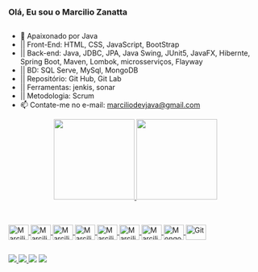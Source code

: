 ### Olá, Eu sou o Marcilio Zanatta

##

- 🌱 Apaixonado por Java
- || Front-End: HTML, CSS, JavaScript, BootStrap 
- || Back-end: Java, JDBC, JPA, Java Swing, JUnit5, JavaFX, Hibernte, Spring Boot, Maven, Lombok,  microsserviços, Flayway
- || BD: SQL Serve, MySql, MongoDB 
- || Repositório: Git Hub, Git Lab
- || Ferramentas: jenkis, sonar
- || Metodologia: Scrum
- 📫 Contate-me no e-mail: marciliodevjava@gmail.com

<div align="center">
  <a href="https://github.com/marciliodevjava">
  <img height="160em" src="https://github-readme-stats.vercel.app/api?username=marciliodevjava&show_icons=true&theme=dark&include_all_commits=true&count_private=true"/>
  <img height="160em" src="https://github-readme-stats.vercel.app/api/top-langs/?username=marciliodevjava&layout=compact&langs_count=7&theme=dark"/>
</div>
  
 ##
  
<div style="display: inline_block"><br>
  <img align="center" alt="Marcilio-Js" height="30" width="40" src="https://cdn.jsdelivr.net/gh/devicons/devicon/icons/javascript/javascript-original.svg">
  <img align="center" alt="Marcilio-Java" height="30" width="40" src="https://cdn.jsdelivr.net/gh/devicons/devicon/icons/html5/html5-original.svg")">
  <img align="center" alt="Marcilio-Css" height="30" width="40" src="https://cdn.jsdelivr.net/gh/devicons/devicon/icons/css3/css3-original.svg">
  <img align="center" alt="Marcilio-BS" height="30" width="40" src="https://cdn.jsdelivr.net/gh/devicons/devicon/icons/bootstrap/bootstrap-original.svg">
  <img align="center" alt="Marcilio-Java" height="30" width="40" src="https://cdn.jsdelivr.net/gh/devicons/devicon/icons/java/java-original.svg">
  <img align="center" alt="Marcilio-SpringB" height="30" width="40" src="https://cdn.jsdelivr.net/gh/devicons/devicon/icons/spring/spring-original.svg"> 
  <img align="center" alt="Marcilio-MySql" height="30" width="40" src="https://cdn.jsdelivr.net/gh/devicons/devicon/icons/mysql/mysql-original.svg">
  <img align="center" alt="MongoDB" height="30" width="40" src="https://cdn.jsdelivr.net/gh/devicons/devicon/icons/mongodb/mongodb-original.svg">
  <img align="center" alt="Git" height="30" width="40" src="https://cdn.jsdelivr.net/gh/devicons/devicon/icons/git/git-original.svg">
</div>
    
##                                                                                                                              
                                                                                                                                    
 <div> 
  <a href="https://instagram.com/marciliozat" target="_blank"><img src="https://img.shields.io/badge/-Instagram-%23E4405F?style=for-the-badge&logo=instagram&logoColor=white" target="_blank">
</a>
 	<a href="https://www.twitch.tv/zanatta00" target="_blank"><img src="https://img.shields.io/badge/Twitch-9146FF?style=for-the-badge&logo=twitch&logoColor=white" 
</a>
  <a href = "mailto:marciliodevjava@gmail.com"><img src="https://img.shields.io/badge/-Gmail-%23333?style=for-the-badge&logo=gmail&logoColor=white" target="_blank"></a>
  <a href="https://www.linkedin.com/in/marcilio-silva-13b045193/" target="_blank"><img src="https://img.shields.io/badge/-LinkedIn-%230077B5?style=for-the-badge&logo=linkedin&logoColor=white" target="_blank"></a> 
</div>

